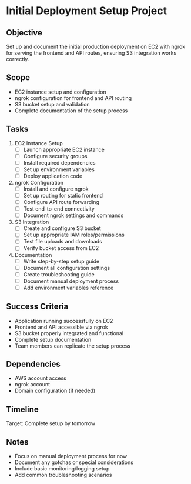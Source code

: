 # Initial Deployment Setup Project

## Objective
Set up and document the initial production deployment on EC2 with ngrok for serving the frontend and API routes, ensuring S3 integration works correctly.

## Scope
- EC2 instance setup and configuration
- ngrok configuration for frontend and API routing
- S3 bucket setup and validation
- Complete documentation of the setup process

## Tasks
1. EC2 Instance Setup
   - [ ] Launch appropriate EC2 instance
   - [ ] Configure security groups
   - [ ] Install required dependencies
   - [ ] Set up environment variables
   - [ ] Deploy application code

2. ngrok Configuration
   - [ ] Install and configure ngrok
   - [ ] Set up routing for static frontend
   - [ ] Configure API route forwarding
   - [ ] Test end-to-end connectivity
   - [ ] Document ngrok settings and commands

3. S3 Integration
   - [ ] Create and configure S3 bucket
   - [ ] Set up appropriate IAM roles/permissions
   - [ ] Test file uploads and downloads
   - [ ] Verify bucket access from EC2

4. Documentation
   - [ ] Write step-by-step setup guide
   - [ ] Document all configuration settings
   - [ ] Create troubleshooting guide
   - [ ] Document manual deployment process
   - [ ] Add environment variables reference

## Success Criteria
- Application running successfully on EC2
- Frontend and API accessible via ngrok
- S3 bucket properly integrated and functional
- Complete setup documentation
- Team members can replicate the setup process

## Dependencies
- AWS account access
- ngrok account
- Domain configuration (if needed)

## Timeline
Target: Complete setup by tomorrow

## Notes
- Focus on manual deployment process for now
- Document any gotchas or special considerations
- Include basic monitoring/logging setup
- Add common troubleshooting scenarios